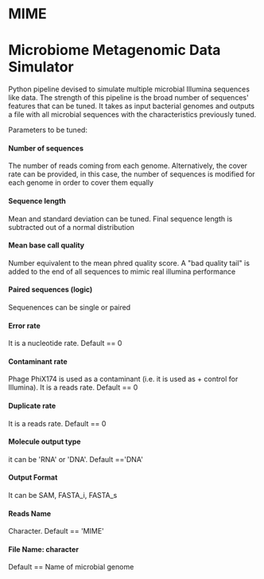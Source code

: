 # MIME
# Microbiome Metagenomic Data Simulator


Python pipeline devised to simulate multiple microbial Illumina sequences like data. The strength of this pipeline is the broad number of sequences' features that can be tuned. It takes as input bacterial genomes and outputs a file with all microbial sequences with the characteristics previously tuned.

Parameters to be tuned:

#### Number of sequences
The number of reads coming from each genome. Alternatively, the cover rate can be provided, in this case, the number of sequences is modified for each genome in order to cover them equally

#### Sequence length
Mean and standard deviation can be tuned. Final sequence length is subtracted out of a normal distribution

#### Mean base call quality
Number equivalent to the mean phred quality score. A "bad quality tail" is added to the end of all sequences to mimic real illumina performance

#### Paired sequences (logic)
Sequenences can be single or paired

#### Error rate
It is a nucleotide rate. Default == 0

#### Contaminant rate
Phage PhiX174 is used as a contaminant (i.e. it is used as + control for Illumina). It is a reads rate. Default == 0

#### Duplicate rate
It is a reads rate. Default == 0

#### Molecule output type
it can be 'RNA' or 'DNA'. Default =='DNA'

#### Output Format
It can be SAM, FASTA_i, FASTA_s

#### Reads Name
Character. Default == 'MIME'

#### File Name: character
Default == Name of microbial genome
